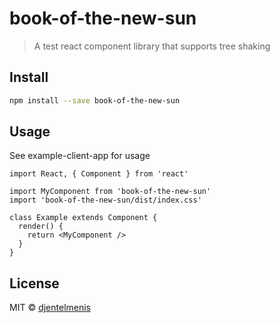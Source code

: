 # book-of-the-new-sun

> A test react component library that supports tree shaking

## Install

```bash
npm install --save book-of-the-new-sun
```

## Usage

See example-client-app for usage

```tsx
import React, { Component } from 'react'

import MyComponent from 'book-of-the-new-sun'
import 'book-of-the-new-sun/dist/index.css'

class Example extends Component {
  render() {
    return <MyComponent />
  }
}
```

## License

MIT © [djentelmenis](https://github.com/djentelmenis)
